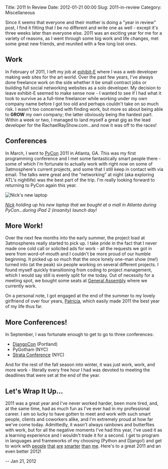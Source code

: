 Title: 2011 In Review
Date: 2012-01-21 00:00
Slug: 2011-in-review
Category: Miscellaneous

Since it seems that everyone and their mother is doing a "year in
review" post, I find it fitting that I be no different and write one as
well - except it's three weeks later than everyone else. 2011 was an
exciting year for me for a variety of reasons, as I went through some
big work and life changes, met some great new friends, and reunited with
a few long lost ones.

Work
----

In February of 2011, I left my job at
[exhibit-E](http://www.exhibit-e.com/) where I was a web developer
making web sites for the art world. Over the past few years, I've always
done freelance work on the side whether it be small contract jobs or
building full social networking websites as a solo developer. My
decision to leave exhibit-E seemed to make sense now - I wanted to see
if I had what it took to survive as a full-time freelancer while working
under my own company name before I got too old and perhaps couldn't take
on so much risk. I wasn't too concerned with finding work, but more so
about being able to **GROW** my own company; the latter obviously being
the hardest part. Within a week or two, I managed to land myself a great
gig as the lead developer for the RachaelRayShow.com...and now it was
off to the races!

Conferences
-----------

In March, I went to [PyCon](https://us.pycon.org) 2011 in Atlanta, GA.
This was my first programming conference and I met some fantastically
smart people there - some of which I'm fortunate to actually work with
right now on some of 3atmosphere's current projects, and some that I
still keep in contact with via email. The talks were great and the
"networking" at night (aka exploring ATL's nightlife) was the best part
of the trip. I'm really looking forward to returning to PyCon again this
year.

![Nick's new laptop](/images/IMG_1116.jpg)

*[Nick](https://twitter.com/#!/nficano) holding up his new laptop that
we bought at a mall in Atlanta during PyCon...during iPad 2 (insanity)
launch day!*

More Work!
----------

Over the next few months into the early summer, the project load at
3atmospheres really started to pick up. I take pride in the fact that I
never made one cold call or solicited ads for work - all the requests we
got in were from word-of-mouth and I couldn't be more proud of our
humble beginning. It picked up so much that the once lonely one-man show
(me!) turned into (at the peak) six people working on several different
projects. I found myself quickly transitioning from coding to project
management, which I would say still is evenly split for me today. Out of
necessity for a meeting spot, we bought some seats at [General
Assembly](https://generalassemb.ly/) where we currently work.

On a personal note, I got engaged at the end of the summer to my lovely
girlfriend of over four years,
[Patricia](http://patriciaandjonathan.com/), which easily made 2011 the
best year of my life thus far.

More Conferences!
-----------------

In September, I was fortunate enough to get to go to three conferences:

-   [DjangoCon](http://djangocon.us/) (Portland)
-   PyGotham (NYC)
-   [Strata Conference](http://strataconf.com/) (NYC)

And for the rest of the fall season into winter, it was just work, work,
and more work - literally every free hour I had was devoted to meeting
the deadlines that were set at the end of the year.

Let's Wrap It Up...
-------------------

2011 was a great year and I've never worked harder, been more tired,
and, at the same time, had as much fun as I've ever had in my
professional career. I am so lucky to have gotten to meet and work with
such smart people, clients and coworkers alike, and I'm extremely proud
at how far we've come today. Admittedly, it wasn't always rainbows and
butterflies with work, but for all the negative moments I've had this
year, I've used it as a learning experience and I wouldn't trade it for
a second. I get to program in languages and frameworks of my choosing
(Python and Django!) and get to work with
[people](https://twitter.com/#!/ryanquigley)
[that](https://twitter.com/#!/nficano)
[are](https://twitter.com/#!/bingimar)
[smarter](https://twitter.com/#!/arronhunt)
[than](https://twitter.com/#!/iancohen)
[me](https://twitter.com/#!/ginlane). Here's to a great 2011 and an even
better 2012!

-- Jan 21, 2012
